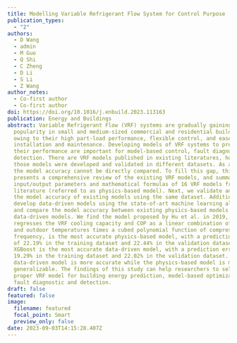 ```yaml
---
title: Modelling Variable Refrigerant Flow System for Control Purpose
publication_types:
  - "2"
authors:
  - D Wang
  - admin
  - M Guo
  - Q Shi
  - C Zheng
  - D Li
  - S Li
  - Z Wang
author_notes:
  - Co-first author
  - Co-first author
doi: https://doi.org/10.1016/j.enbuild.2023.113163
publication: Energy and Buildings
abstract: Variable Refrigerant Flow (VRF) systems are gradually gaining
  popularity in small and medium-sized commercial and residential buildings
  owing to their high part-load performance, flexible control, and ease of
  installation and maintenance. Developing models of VRF systems to predict
  their performance are important for model-based control, fault diagnostic and
  detection. There are VRF models published in existing literatures, however
  those models were developed and validated in different datasets. As a result,
  the model accuracy cannot be directly compared. To fill this gap, this paper
  presents a comprehensive review of the existing VRF models, and summarizes the
  input/output parameters and mathematical formulas of 16 VRF models from
  literature (referred to as physics-based model). Next, we validate and compare
  the model accuracy of existing models using the same dataset. Additionally, we
  develop data-driven models using the state-of-art machine learning algorithms,
  and compare the model accuracy between existing physics-based models with
  data-driven models. We find the model proposed by Hu et al. in 2019, which
  regresses the VRF cooling capacity and COP as a linear combination of indoor
  and outdoor temperatures times a cubed polynomial function of compressor
  frequency, is the most accurate physics-based model, with a prediction error
  of 22.19% in the training dataset and 22.44% in the validation dataset.
  XGBoost is the most accurate data-driven model, with a prediction error of
  19.29% in the training dataset and 22.02% in the validation dataset. The
  data-driven model is more accurate while the physics-based model is more
  generalizable. The findings of this study can help researchers to select the
  proper VRF model for building energy prediction, model-based optimization, and
  fault diagnostic and detection.
draft: false
featured: false
image:
  filename: featured
  focal_point: Smart
  preview_only: false
date: 2023-09-03T14:15:28.407Z
---
```

